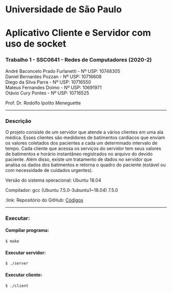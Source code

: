 # Universidade de São Paulo

# Aplicativo Cliente e Servidor com uso de socket
<h3>Trabalho 1 - SSC0641 - Redes de Computadores (2020-2)</h3>

André Baconcelo Prado Furlanetti - Nº USP: 10748305 </br>
Daniel Bernardes Pozzan - Nº USP: 10716608</br>
Diego da Silva Parra - Nº USP: 10716550</br>
Mateus Fernandes Doimo - Nº USP: 10691971</br>
Otávio Cury Pontes - Nº USP: 10716525</br>

<p>Prof. Dr. Rodolfo Ipolito Meneguette</p>

<hr>
<h3>Descrição</h3>
<p>O projeto consiste de um servidor que atende a vários clientes em uma ala médica. Esses clientes são medidores de batimentos cardíacos que enviam os valores coletados dos pacientes a cada um determinado intervalo de tempo. Cada cliente que acessa os serviços do servidor tem seus valores de batimentos e horário instantâneo registrados no arquivo do devido paciente. Além disso, existe um tratamento de dados no servidor que analisa os dados dos batimentos e retorna o quadro do paciente (estável ou com necessidade de cuidados urgentes).</p>

<p>Versão do sistema operacional: Ubuntu 18.04</p>

<p>Compilador: gcc (Ubuntu 7.5.0-3ubuntu1~18.04) 7.5.0</p>

<p>:link: Repositório do GitHub: <a href="https://github.com/andrebpradof/redes">Códigos</a></p>

<hr>
<h3>Executar:</h3>

#### Compilar programa:
`$ make`

#### Executar servidor:
`$ ./server`

#### Executar cliente:
`$ ./client`

